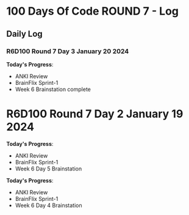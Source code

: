 # 100 Days Of Code ROUND 7 - Log

## Daily Log

### R6D100 Round 7 Day 3 January 20 2024

**Today's Progress**:
- ANKI Review
- BrainFlix Sprint-1
- Week 6 Brainstation complete

# R6D100 Round 7 Day 2 January 19 2024

**Today's Progress**:
- ANKI Review
- BrainFlix Sprint-1
- Week 6 Day 5 Brainstation



**Today's Progress**:
- ANKI Review
- BrainFlix Sprint-1
- Week 6 Day 4 Brainstation